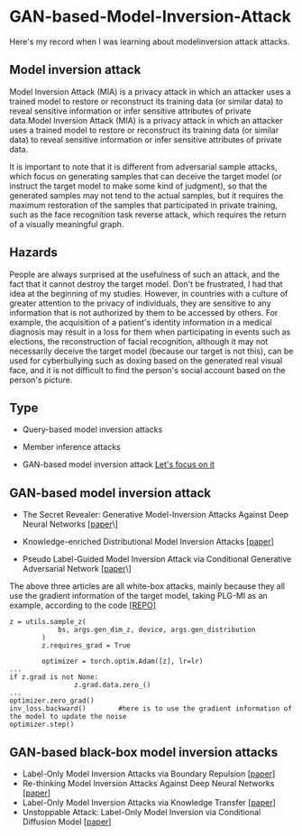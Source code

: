 # GAN-based-Model-Inversion-Attack
Here's my record when I was learning about modelinversion attack attacks.

## Model inversion attack
Model Inversion Attack (MIA) is a privacy attack in which an attacker uses a trained model to restore or reconstruct its training data (or similar data) to reveal sensitive information or infer sensitive attributes of private data.Model Inversion Attack (MIA) is a privacy attack in which an attacker uses a trained model to restore or reconstruct its training data (or similar data) to reveal sensitive information or infer sensitive attributes of private data.

It is important to note that it is different from adversarial sample attacks, which focus on generating samples that can deceive the target model (or instruct the target model to make some kind of judgment), so that the generated samples may not tend to the actual samples, but it requires the maximum restoration of the samples that participated in private training, such as the face recognition task reverse attack, which requires the return of a visually meaningful graph.

## Hazards
People are always surprised at the usefulness of such an attack, and the fact that it cannot destroy the target model. Don't be frustrated, I had that idea at the beginning of my studies. However, in countries with a culture of greater attention to the privacy of individuals, they are sensitive to any information that is not authorized by them to be accessed by others. For example, the acquisition of a patient's identity information in a medical diagnosis may result in a loss for them when participating in events such as elections, the reconstruction of facial recognition, although it may not necessarily deceive the target model (because our target is not this), can be used for cyberbullying such as doxing based on the generated real visual face, and it is not difficult to find the person's social account based on the person's picture.

## Type
- Query-based model inversion attacks

- Member inference attacks

- GAN-based model inversion attack [Let's focus on it](##GAN-based-model-inversion-attack)

## GAN-based model inversion attack
- The Secret Revealer: Generative Model-Inversion Attacks Against Deep Neural Networks \[[paper](https://arxiv.org/abs/1911.07135#:~:text=Previous%20attempts%20to%20invert%20neural%20networks%2C%20even%20the,invert%20deep%20neural%20networks%20with%20high%20success%20rates.)\]

- Knowledge-enriched Distributional Model Inversion Attacks \[[paper](https://arxiv.org/abs/2010.04092)\]

- Pseudo Label-Guided Model Inversion Attack via Conditional Generative Adversarial Network \[[paper](https://arxiv.org/abs/2302.09814#:~:text=To%20address%20these%20problems%2C%20we%20propose%20Pseudo%20Label-Guided,pseudo-labels%20to%20guide%20the%20training%20of%20the%20cGAN.)\]

The above three articles are all white-box attacks, mainly because they all use the gradient information of the target model, taking PLG-MI as an example, according to the code \[[REPO](https://github.com/LetheSec/PLG-MI-Attack/blob/main/reconstruct.py)\]

```
z = utils.sample_z(
            bs, args.gen_dim_z, device, args.gen_distribution
        )
        z.requires_grad = True

        optimizer = torch.optim.Adam([z], lr=lr)
...
if z.grad is not None:
                z.grad.data.zero_()
...
optimizer.zero_grad()
inv_loss.backward()        #here is to use the gradient information of the model to update the noise
optimizer.step()
```

## GAN-based black-box model inversion attacks
- Label-Only Model Inversion Attacks via Boundary Repulsion \[[paper](https://arxiv.org/abs/2203.01925)\]
- Re-thinking Model Inversion Attacks Against Deep Neural Networks \[[paper](https://arxiv.org/abs/2304.01669)\]
- Label-Only Model Inversion Attacks via Knowledge Transfer \[[paper](https://arxiv.org/abs/2310.19342)\]
- Unstoppable Attack: Label-Only Model Inversion via Conditional Diffusion Model \[[paper](https://arxiv.org/abs/2307.08424)\]

